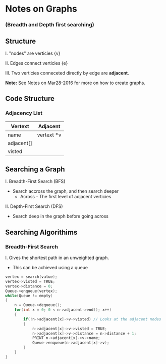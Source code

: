 # Notes on Graphs 
### (Breadth and Depth first searching)

## Structure

I. "nodes" are verticies {v}

II. Edges connect verticies {e}

III. Two verticies conneceted directly by edge are **adjacent**.

**Note:** See Notes on Mar28-2016 for more on how to create graphs.

## Code Structure

### Adjacency List

| Vertext | Adjacent |
|---------|----------|
|name | vertext *v |
|adjacent[] ||
|visted||

## Searching a Graph

I. Breadth-First Search (BFS)
* Search accross the graph, and then search deeper
  * Across - The first level of adjacent verticies

II. Depth-First Search (DFS)
* Search deep in the graph before going across


## Searching Algorithims

### Breadth-First Search

I. Gives the shortest path in an unweighted graph.
* This can be achieved using a queue
```c++
vertex = search(value);
vertex->visted = TRUE;
vertex->distance = 0;
Queue->enqueue(vertex);
while(Queue != empty)
{
	n = Queue->dequeue();
	for(int x = 0; 0 < n->adjacent->end(); x++)
	{
		if(!n->adjacent[x]->v->visted) // Looks at the adjacent nodes
		{
			n->adjacent[x]->v->visted = TRUE;
			n->adjacent[x]->v->distance = n->distance + 1;
			PRINT n->adjacent[x]->v->name;
			Queue->enqueue(n->adjacent[x]->v);
		}
	}
}
```
